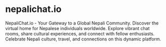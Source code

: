 # nepalichat.io
NepaliChat.io - Your Gateway to a Global Nepali Community. Discover the virtual home for Nepalese individuals worldwide. Explore vibrant chat rooms, share cultural experiences, and connect with fellow enthusiasts. Celebrate Nepali culture, travel, and connections on this dynamic platform.
